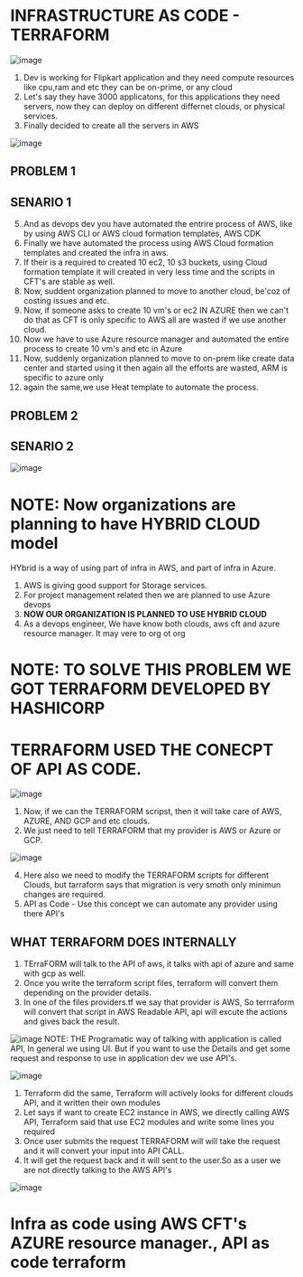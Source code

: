 # INFRASTRUCTURE AS CODE - TERRAFORM

![image](https://github.com/pavankumar0077/Complete-DevOps/assets/40380941/94cad62b-759d-4021-8be3-495a40e0fe6c)

1) Dev is working for Flipkart application and they need compute resources like cpu,ram and etc they can be on-prime, or any cloud
2) Let's say they have 3000 applicatons, for this applications they need servers, now they can deploy on different differnet
clouds, or physical services. 
3) Finally decided to create all the servers in AWS

![image](https://github.com/pavankumar0077/Complete-DevOps/assets/40380941/e4b8442f-8611-4216-99ea-8a05b9380df7)

PROBLEM 1
--
SENARIO 1
--
     
5) And as devops dev you have automated the entrire process of AWS, like by using AWS CLI or AWS cloud formation templates, AWS CDK
6) Finally we have automated the process using AWS Cloud formation templates and created the infra in aws.
7) If their is a required to created 10 ec2, 10 s3 buckets, using Cloud formation template it will created in very less time
and the scripts in CFT's are stable as well.
8) Now, suddent organization planned to move to another cloud, be'coz of costing issues and etc.
9) Now, if someone asks to create 10 vm's or ec2 IN AZURE then we can't do that as CFT is only specific to AWS all are wasted if we use another cloud.
10) Now we have to use Azure resource manager and automated the entire process to create 10 vm's and etc in Azure
11) Now, suddenly organization planned to move to on-prem like create data center and started using it then again all the efforts are wasted, ARM is specific to azure only
12) again the same,we use Heat template to automate the process.

PROBLEM 2
--
SENARIO 2
--

![image](https://github.com/pavankumar0077/Complete-DevOps/assets/40380941/ed258a1b-08cf-4ea9-a1fc-cbc534a84f81)

# NOTE: Now organizations are planning to have HYBRID CLOUD model 
HYbrid is a way of using part of infra in AWS, and part of infra in Azure.
1) AWS is giving good support for Storage services.
2) For project management related then we are planned to use Azure devops
3) **NOW OUR ORGANIZATION IS PLANNED TO USE HYBRID CLOUD**
4) As a devops engineer, We have know both clouds, aws cft and azure resource manager. It may vere to org ot org


# NOTE: TO SOLVE THIS PROBLEM WE GOT TERRAFORM DEVELOPED BY HASHICORP
# TERRAFORM USED THE CONECPT OF API AS CODE.

![image](https://github.com/pavankumar0077/Complete-DevOps/assets/40380941/3181178e-319e-4a0f-be84-c9c80b9fd269)

1) Now, if we can the TERRAFORM scripst, then it will take care of AWS, AZURE, AND GCP and etc clouds.
2) We just need to tell TERRAFORM that my provider is AWS or Azure or GCP.

![image](https://github.com/pavankumar0077/Complete-DevOps/assets/40380941/55177b60-e98b-4044-8076-09c93f6dbf00)
  
4) Here also we need to modify the TERRAFORM scripts for different Clouds, but tarraform says that migration is very smoth
only minimun changes are required.
5) API as Code - Use this concept we can automate any provider using there API's

WHAT TERRAFORM DOES INTERNALLY
--
1) TErraFORM will talk to the API of aws, it talks with api of azure and same with gcp as well.
2) Once you write the terraform script files, terraform will convert them depending on the provider details.
3) In one of the files providers.tf we say that provider is AWS, So terrraform will convert that script in AWS Readable API,
api will excute the actions and gives back the result.

![image](https://github.com/pavankumar0077/Complete-DevOps/assets/40380941/502c3a75-a008-49ce-a1d3-81ebbd6f2276)
NOTE: THE Programatic way of talking with application is called API, In general we using UI. But if you want to use the
Details and get some request and response to use in application dev we use API's.

![image](https://github.com/pavankumar0077/Complete-DevOps/assets/40380941/520a0fb2-b2cb-4e30-8297-238bf624154e)

1) Terraform did the same, Terraform will actively looks for different clouds API, and it written their own modules
2) Let says if want to create EC2 instance in AWS, we directly calling AWS API, Terraform said that use EC2 modules and write some lines you required
3) Once user submits the request TERRAFORM will will take the request and it will convert your input into API CALL.
4) It will get the request back and it will sent to the user.So as a user we are not directly talking to the AWS API's 

![image](https://github.com/pavankumar0077/Complete-DevOps/assets/40380941/d9472c48-069c-4061-8a31-320b7f6ee138)

# Infra as code using AWS CFT's AZURE resource manager., API as code terraform
